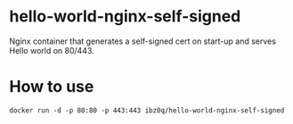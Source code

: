 # hello-world-nginx-self-signed
Nginx container that generates a self-signed cert on start-up and serves Hello world on 80/443.

# How to use

`docker run -d -p 80:80 -p 443:443 ibz0q/hello-world-nginx-self-signed`

